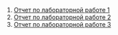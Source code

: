 1. [Отчет по лабораторной работе 1](Workshop_1.md)
2. [Отчет по лабораторной работе 2](Workshop_2.md)
3. [Отчет по лабораторной работе 3](Workshop_3.md)
